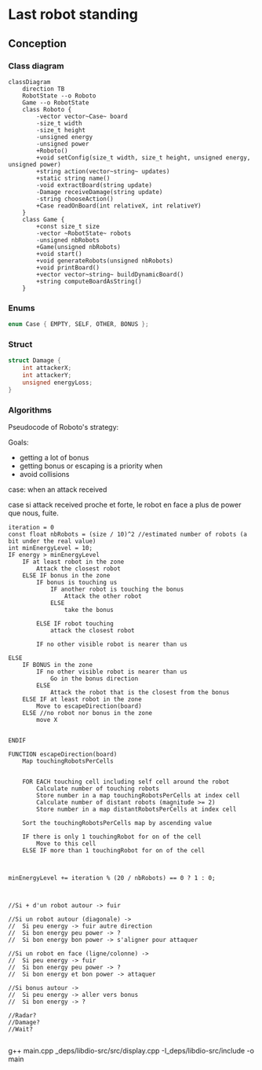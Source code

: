 # Last robot standing

## Conception
### Class diagram
```mermaid
classDiagram
	direction TB
	RobotState --o Roboto
	Game --o RobotState
	class Roboto {
		-vector vector~Case~ board
		-size_t width
		-size_t height
		-unsigned energy
		-unsigned power
		+Roboto()
		+void setConfig(size_t width, size_t height, unsigned energy, unsigned power)
		+string action(vector~string~ updates)
		+static string name()
		-void extractBoard(string update)
		-Damage receiveDamage(string update)
		-string chooseAction()
		+Case readOnBoard(int relativeX, int relativeY)
	}
	class Game {
		+const size_t size
		-vector ~RobotState~ robots
		-unsigned nbRobots
		+Game(unsigned nbRobots)
		+void start()
		+void generateRobots(unsigned nbRobots)
		+void printBoard()
		+vector vector~string~ buildDynamicBoard()
		+string computeBoardAsString()
	}
```

### Enums
```cpp
enum Case { EMPTY, SELF, OTHER, BONUS };
```

### Struct
```cpp
struct Damage {
	int attackerX;
	int attackerY;
	unsigned energyLoss;
}
```

### Algorithms
Pseudocode of Roboto's strategy:

Goals:
- getting a lot of bonus
- getting bonus or escaping is a priority when
- avoid collisions

case: when an attack received

case si attack received proche et forte, le robot en face a plus de power que nous, fuite.
```
iteration = 0
const float nbRobots = (size / 10)^2 //estimated number of robots (a bit under the real value)
int minEnergyLevel = 10;
IF energy > minEnergyLevel 
	IF at least robot in the zone
		Attack the closest robot
	ELSE IF bonus in the zone
		IF bonus is touching us
			IF another robot is touching the bonus
				Attack the other robot
			ELSE
				take the bonus

		ELSE IF robot touching
			attack the closest robot
		
		IF no other visible robot is nearer than us

ELSE
	IF BONUS in the zone
		IF no other visible robot is nearer than us
			Go in the bonus direction
		ELSE
			Attack the robot that is the closest from the bonus
	ELSE IF at least robot in the zone
		Move to escapeDirection(board)
	ELSE //no robot nor bonus in the zone
		move X


ENDIF

FUNCTION escapeDirection(board)
	Map touchingRobotsPerCells
	

	FOR EACH touching cell including self cell around the robot
		Calculate number of touching robots
		Store number in a map touchingRobotsPerCells at index cell
		Calculate number of distant robots (magnitude >= 2)
		Store number in a map distantRobotsPerCells at index cell
	
	Sort the touchingRobotsPerCells map by ascending value

	IF there is only 1 touchingRobot for on of the cell
		Move to this cell
	ELSE IF more than 1 touchingRobot for on of the cell
		


minEnergyLevel += iteration % (20 / nbRobots) == 0 ? 1 : 0;



//Si + d'un robot autour -> fuir

//Si un robot autour (diagonale) ->
//  Si peu energy -> fuir autre direction
//  Si bon energy peu power -> ?
//  Si bon energy bon power -> s'aligner pour attaquer

//Si un robot en face (ligne/colonne) ->
//  Si peu energy -> fuir
//  Si bon energy peu power -> ?
//  Si bon energy et bon power -> attaquer

//Si bonus autour ->
//  Si peu energy -> aller vers bonus
//  Si bon energy -> ?

//Radar?
//Damage?
//Wait?


```

g++ main.cpp _deps/libdio-src/src/display.cpp -I_deps/libdio-src/include -o main

